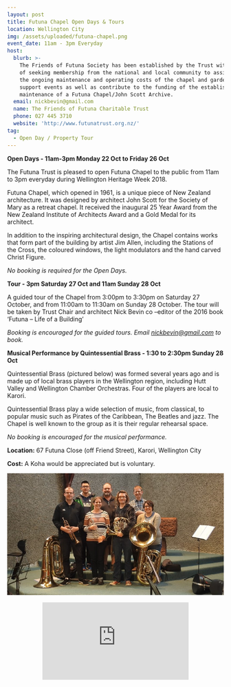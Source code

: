 ```yaml
---
layout: post
title: Futuna Chapel Open Days & Tours
location: Wellington City
img: /assets/uploaded/futuna-chapel.png
event_date: 11am - 3pm Everyday
host:
  blurb: >-
    The Friends of Futuna Society has been established by the Trust with the aim
    of seeking membership from the national and local community to assist with
    the ongoing maintenance and operating costs of the chapel and gardens,
    support events as well as contribute to the funding of the establishment and
    maintenance of a Futuna Chapel/John Scott Archive.
  email: nickbevin@gmail.com
  name: The Friends of Futuna Charitable Trust
  phone: 027 445 3710
  website: 'http://www.futunatrust.org.nz/'
tag:
  - Open Day / Property Tour
---
```

**Open Days - 11am-3pm Monday 22 Oct to Friday 26 Oct**

The Futuna Trust is pleased to open Futuna Chapel to the public from 11am to 3pm everyday during Wellington Heritage Week 2018.

Futuna Chapel, which opened in 1961, is a unique piece of New Zealand architecture. It was designed by architect John Scott for the Society of Mary as a retreat chapel. It received the inaugural 25 Year Award from the New Zealand Institute of Architects Award and a Gold Medal for its architect.

In addition to the inspiring architectural design, the Chapel contains works that form part of the building by artist Jim Allen, including the Stations of the Cross, the coloured windows, the light modulators and the hand carved Christ Figure.

_No booking is required for the Open Days._

**Tour - 3pm Saturday 27 Oct and 11am Sunday 28 Oct**

A guided tour of the Chapel from 3:00pm to 3:30pm on Saturday 27 October, and from 11:00am to 11:30am on Sunday 28 October. The tour will be taken by Trust Chair and architect Nick Bevin co –editor of the 2016 book ‘Futuna – Life of a Building’

_Booking is encouraged for the guided tours. Email nickbevin@gmail.com to book._

**Musical Performance by Quintessential Brass - 1:30 to 2:30pm Sunday 28 Oct**

Quintessential Brass (pictured below) was formed several years ago and is made up of local brass players in the Wellington region, including Hutt Valley and Wellington Chamber Orchestras. Four of the players are local to Karori. 

Quintessential Brass play a wide selection of music, from classical, to popular music such as Pirates of the Caribbean, The Beatles and jazz. The Chapel is well known to the group as it is their regular rehearsal space.

_No booking is encouraged for the musical performance._

**Location:** 67 Futuna Close (off Friend Street), Karori, Wellington City

**Cost:** A Koha would be appreciated but is voluntary.

![null](/assets/uploaded/futuna1.jpg)

<center><iframe src="https://www.facebook.com/plugins/page.php?href=https%3A%2F%2Fwww.facebook.com%2FFutunaChapel%2F&tabs=header&width=340&height=180&small_header=false&adapt_container_width=true&hide_cover=false&show_facepile=true&appId" width="340" height="180" style="border:none;overflow:hidden" scrolling="no" frameborder="0" allowTransparency="true" allow="encrypted-media"></iframe></center>

